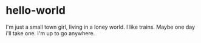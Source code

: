 # hello-world

I'm just a small town girl, living in a loney world. I like trains. Maybe one day i'll take one. I'm up to go anywhere.
